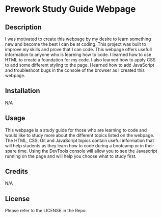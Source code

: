 # Prework Study Guide Webpage

## Description
I was motivated to create this webpage by my desire to learn something new and become the best I can be at coding. 
This project was built to improve my skills and prove that I can code.
This webpage offers usefull information to anyone who is learning how to code. 
I learned how to use HTML to create a foundation for my code. I also learned how to apply CSS to add some different styling to the page. I learned how to add JavaScript and troubleshoot bugs in the console of the browser as I created this webpage. 

## Installation

N/A

## Usage

This webpage is a study guide for those who are learning to code and would like to study more about the different topics listed on the webpage. The HTML, CSS, Git and JavaScript topics contain useful information that will help students as they learn how to code during a bootcamp or in their spare time. Using the DevTools console will allow you to see the Javascript running on the page and will help you choose what to study first. 


## Credits

N/A

## License

Please refer to the LICENSE in the Repo.